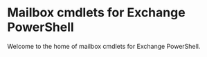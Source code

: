 # Mailbox cmdlets for Exchange PowerShell

Welcome to the home of mailbox cmdlets for Exchange PowerShell.